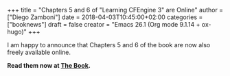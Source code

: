 +++
title = "Chapters 5 and 6 of \"Learning CFEngine 3\" are Online"
author = ["Diego Zamboni"]
date = 2018-04-03T10:45:00+02:00
categories = ["booknews"]
draft = false
creator = "Emacs 26.1 (Org mode 9.1.14 + ox-hugo)"
+++

I am happy to announce that Chapters 5 and 6 of the book are now also freely available online.

**Read them now at [The Book](/book).**
